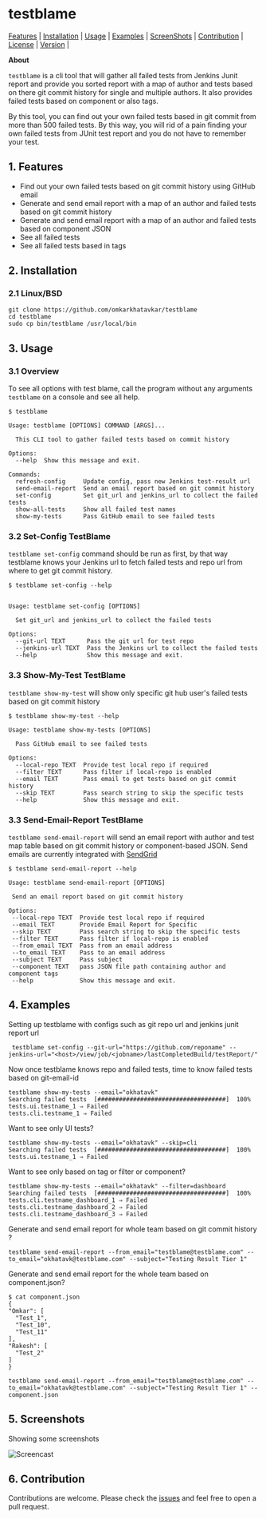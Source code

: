 


# testblame

[Features](https://github.com/omkarkhatavkar/testblame#1-features) |
[Installation](https://github.com/omkarkhatavkar/testblame#2-installation) |
[Usage](https://github.com/omkarkhatavkar/testblame#3-usage) |
[Examples](https://github.com/omkarkhatavkar/testblame#4-examples) |
[ScreenShots](https://github.com/omkarkhatavkar/testblame#5-ScreenShots) |
[Contribution](https://github.com/omkarkhatavkar/testblame#6-contribution) |
[License](https://github.com/omkarkhatavkar/testblame#7-license) |
[Version](https://github.com/omkarkhatavkar/testblame#8-version) |



**About**

`testblame` is a cli tool that will gather all failed tests from Jenkins Junit report and provide you sorted report with a map of author and tests based on there git commit history for single and multiple authors. It also provides failed tests based on component or also tags.

By this tool, you can find out your own failed tests based in git commit from more than 500 failed tests. By this way, you will rid of a pain finding your own failed tests from JUnit test report and you do not have to remember your test.
 

## 1. Features

* Find out your own failed tests based on git commit history using GitHub email 
* Generate and send email report with a map of an author and failed tests based on git commit history 
* Generate and send email report with a map of an author and failed tests based on component JSON 
* See all failed tests 
* See all failed tests based in tags 


## 2. Installation

### 2.1 Linux/BSD
```shell
git clone https://github.com/omkarkhatavkar/testblame
cd testblame
sudo cp bin/testblame /usr/local/bin
```

## 3. Usage

### 3.1 Overview

To see all options with test blame, call the program without any arguments `testblame` on a console and see all help.  

```shell
$ testblame 

Usage: testblame [OPTIONS] COMMAND [ARGS]...

  This CLI tool to gather failed tests based on commit history

Options:
  --help  Show this message and exit.

Commands:
  refresh-config     Update config, pass new Jenkins test-result url
  send-email-report  Send an email report based on git commit history
  set-config         Set git_url and jenkins_url to collect the failed tests
  show-all-tests     Show all failed test names
  show-my-tests      Pass GitHub email to see failed tests
```

### 3.2 Set-Config TestBlame

`testblame set-config` command should be run as first, by that way testblame knows your Jenkins url to fetch failed tests and repo url from where to get git commit history. 
```shell
$ testblame set-config --help


Usage: testblame set-config [OPTIONS]

  Set git_url and jenkins_url to collect the failed tests

Options:
  --git-url TEXT      Pass the git url for test repo
  --jenkins-url TEXT  Pass the Jenkins url to collect the failed tests
  --help              Show this message and exit.
```
### 3.3 Show-My-Test TestBlame
`testblame show-my-test` will show only specific git hub user's failed tests based on git commit history
```shell
$ testblame show-my-test --help

Usage: testblame show-my-tests [OPTIONS]

  Pass GitHub email to see failed tests

Options:
  --local-repo TEXT  Provide test local repo if required
  --filter TEXT      Pass filter if local-repo is enabled
  --email TEXT       Pass email to get tests based on git commit history
  --skip TEXT        Pass search string to skip the specific tests
  --help             Show this message and exit.
```

### 3.3 Send-Email-Report TestBlame
 `testblame send-email-report` will send an email report with author and test map table based on git commit history or component-based JSON. Send emails are currently integrated with [SendGrid ](https://sendgrid.com/) 
 
 ```shell
$ testblame send-email-report --help

Usage: testblame send-email-report [OPTIONS]

  Send an email report based on git commit history

Options:
  --local-repo TEXT  Provide test local repo if required
  --email TEXT       Provide Email Report for Specific
  --skip TEXT        Pass search string to skip the specific tests
  --filter TEXT      Pass filter if local-repo is enabled
  --from_email TEXT  Pass from an email address
  --to_email TEXT    Pass to an email address
  --subject TEXT     Pass subject
  --component TEXT   pass JSON file path containing author and component tags
  --help             Show this message and exit.
```

## 4. Examples
Setting up testblame with configs such as git repo url and jenkins junit report url 
 ```shell
  testblame set-config --git-url="https://github.com/reponame" --jenkins-url="<host>/view/job/<jobname>/lastCompletedBuild/testReport/" 
  ```
Now once testblame knows repo and failed tests, time to know failed tests based on git-email-id

  ```shell
testblame show-my-tests --email="okhatavk"
Searching failed tests  [####################################]  100%          
tests.ui.testname_1 ⇒ Failed
tests.cli.testname_1 ⇒ Failed
  ```
Want to see only UI tests?
  ```shell
testblame show-my-tests --email="okhatavk" --skip=cli
Searching failed tests  [####################################]  100%          
tests.ui.testname_1 ⇒ Failed
  ```
Want to see only based on tag or filter or component?
  ```shell
testblame show-my-tests --email="okhatavk" --filter=dashboard
Searching failed tests  [####################################]  100%          
tests.cli.testname_dashboard_1 ⇒ Failed
tests.cli.testname_dashboard_2 ⇒ Failed
tests.cli.testname_dashboard_3 ⇒ Failed
  ```
  
  Generate and send email report for whole team based on git commit history ?
  ```shell
testblame send-email-report --from_email="testblame@testblame.com" --to_email="okhatavk@testblame.com" --subject="Testing Result Tier 1" 
  ```
   Generate and send email report for the whole team based on component.json?
  ```shell  
$ cat component.json 
{
  "Omkar": [
    "Test_1",
    "Test_10",
    "Test_11"
  ],
  "Rakesh": [
    "Test_2"
  ]
}
```
  ```shell
testblame send-email-report --from_email="testblame@testblame.com" --to_email="okhatavk@testblame.com" --subject="Testing Result Tier 1" --component.json
  ```
## 5. Screenshots

Showing some screenshots

![Screencast](https://raw.githubusercontent.com/omkarkhatavkar/testblame/master/doc/img/email_report.png)

## 6. Contribution
Contributions are welcome. Please check the  [issues](https://github.com/omkarkhatavkar/testblame/issues)  and feel free to open a pull request.

